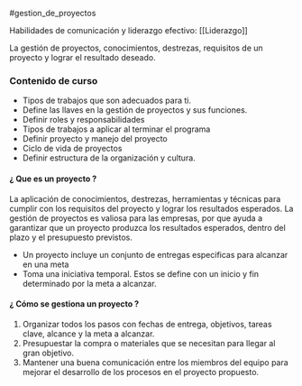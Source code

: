 #gestion_de_proyectos

Habilidades de comunicación y liderazgo efectivo: [[Liderazgo]]

La gestión de proyectos, conocimientos, destrezas, requisitos de un proyecto y lograr el resultado deseado.

### Contenido de curso

* Tipos de trabajos  que son adecuados para ti.
* Define las llaves en la gestión de proyectos y sus funciones.
* Definir roles y responsabilidades
* Tipos de trabajos a aplicar al terminar el programa
* Definir proyecto y manejo del proyecto
* Ciclo de vida de proyectos
* Definir estructura de la organización y cultura.

 

#### ¿ Que es un proyecto ?

La aplicación de conocimientos, destrezas, herramientas y técnicas para cumplir con los requisitos del proyecto y lograr los resultados esperados. La gestión de proyectos es valiosa para las empresas, por que ayuda a garantizar que un proyecto produzca los resultados esperados,
dentro del plazo y el presupuesto previstos.

* Un proyecto incluye un conjunto de entregas especificas para alcanzar en una meta
* Toma una iniciativa temporal. Estos se define con un inicio y fin determinado por la meta a alcanzar.

#### ¿ Cómo se gestiona un proyecto ?

1. Organizar todos los pasos con fechas de entrega, objetivos, tareas clave, alcance y la meta a alcanzar.
2. Presupuestar la compra o materiales que se necesitan para llegar al gran objetivo.
3. Mantener una buena comunicación entre los miembros del equipo para mejorar el desarrollo de los procesos en el proyecto propuesto.

